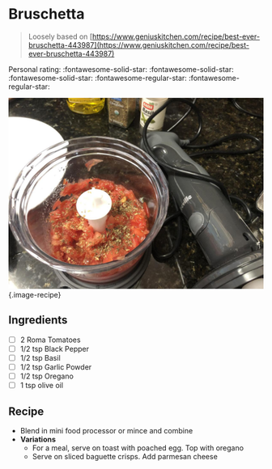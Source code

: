 # Bruschetta

> Loosely based on [https://www.geniuskitchen.com/recipe/best-ever-bruschetta-443987](https://www.geniuskitchen.com/recipe/best-ever-bruschetta-443987)

<!-- {cts} rating=3; (User can specify rating on scale of 1-5) -->

Personal rating: :fontawesome-solid-star: :fontawesome-solid-star: :fontawesome-solid-star: :fontawesome-regular-star: :fontawesome-regular-star:

<!-- {cte} -->

<!-- {cts} name_image=bruschetta_toast.jpeg; (User can specify image name) -->

![bruschetta_toast.jpeg](./bruschetta_toast.jpeg){.image-recipe}

<!-- {cte} -->

## Ingredients

- [ ] 2 Roma Tomatoes
- [ ] 1/2 tsp Black Pepper
- [ ] 1/2 tsp Basil
- [ ] 1/2 tsp Garlic Powder
- [ ] 1/2 tsp Oregano
- [ ] 1 tsp olive oil

## Recipe

- Blend in mini food processor or mince and combine
- **Variations**
    - For a meal, serve on toast with poached egg. Top with oregano
    - Serve on sliced baguette crisps. Add parmesan cheese
